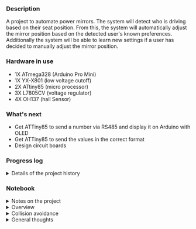 ### Description 
A project to automate power mirrors. The system will detect who is driving based on their seat position. From this, the system will automatically adjust the mirror position based on the detected user's known preferences. Additionally the system will be able to learn new settings if a user has decided to manually adjust the mirror position. 

### Hardware in use
* 1X ATmega328 (Arduino Pro Mini)
* 1X YX-X801 (low voltage cutoff)
* 2X ATtiny85 (micro processor)
* 3X L7805CV (voltage regulator)
* 4X OH137 (hall Sensor)
 
 
### What's next
* Get ATTiny85 to send a number via RS485 and display it on Arduino with OLED
* Get ATTiny85 to send the values in the correct format
* Design circuit boards  
 
### Progress log 
<details>
	<summary>Details of the project history</summary>
	
* 2021-10-05 Started the GitHub repository
* 2021-10-06 OLED test with Pro Mini
* 2021-10-07 Tested transmitting a value from ATtiny85 to ATmega328 over RS485 and displayed with OLED
* 2021-10-13 Building a RS485 HAT to ease testing
* 2021-10-18 Got the plotter working
* 2021-10-18 Monitor hall over serial working fine
* 2022-10-09 Hall sensor reading from spare housing
* 2022-10-10 Working on code to count number of rotations
* 2022-10-10 ATtiny with peakdetection and softserial
</details>

### Notebook
<details>
	<summary>Notes on the project</summary>
	
* Best to have ATTiny85 keep track of count in case ATmega328 misses a count
* Would be nice to see the actual values that got triggered for data monitoring
* RS485 only send a byte so that makes it challenging for sending an int
* Plotting with RS485 seems too slow
</details>

<details>
	<summary>Overview</summary>
	
- ProMini is the controller
	* It will detect which diver is in the seat
	* It will detect if the driver has adjusted the mirror
	* It will activate the controls to adjust the mirrors to the correct place
	* Data received
		+ The proMini will be receiving a value that is between 0-255 that contains the limit data and count
		+ It will know which ATtiney is sending because it will be controlling the power to the mirrors
		+ It will also know who is sending because it will have a sensor to detect which way the mirror button is pointing if the user is manually adjusting the mirror position
		+ In the case that the magnet stops in front of the hall sensor then the ATtiny will be sending sporadic readings
		+ There will need to be some sort of way to filter out this noise or adjust the mirrors a little bit to avoid this
- ATtiny85 1&2 are the sensors that monitor the position of the mirrors
	* They will send a signal when the limit switches have been activated
	* They will sens a signal when the hall sensors have detected the magnet passing
	* The RS485 sends a byte of data so that 0-255
	* Data sent
		+ 100 is limit switch for sensor 1 is hit
		+ 200 is limit switch for sensor 2 is hit
		+ 150 is 50 rotations on sensor 1 counted
		+ 255 is 55 rotations counted on sensor 2
	* The count on sensors is reset after 2 seconds of not seeing the hall sensor move
	* There should be some way to calibrate the threshold for the hall sensor reading
	* When it gets power (car turned on) the ProMini will move the mirrors to their outer limits
	* While this is happening the ATtiny85 will be recording the values detected
	* The ProMini will stop and wait a few seconds
	* When the ATtiny detects that it hasn't moved in a while it will use a filter on the collected data to determine the cutoff threshold
	* This data will be sent to the ProMini for logging and the threshold will be set
	* After this data has been sent the ProMini will know that it is okay to move the mirrors into possition
</details>

<details>
	<summary>Collision avoidance</summary>
	
- Collisions are avoided because the ProMini will only be controlling one ATtiny85 at a time so only one node will be transmitting at a time
- It would be impossible for both nodes to be transmitting since the user can only move one mirror at a time
</details>

<details>
	<summary>General thoughts</summary>
	
- Having the ProMini being the controller will allow me to make fine adjustments without having to pull the mirrors off
- limit switches
	* It could be problematic to use the limit switches since they could easily get water damaged since they are exposed to the elements quite a lot. It would be beneficial not not have to rely on them.
	* If I was doing this again I would not have added them since I could easily drive the motors out until I'm sure I'm at the outside limit and then work backwards from there.
	* The inside limit puts stress on the plastic nuts but the outside limit does not
	* Perhaps it's better to not use the limits at all
</details>